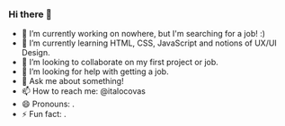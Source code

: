 ### Hi there 👋


- 🔭 I’m currently working on nowhere, but I'm searching for a job! :)
- 🌱 I’m currently learning HTML, CSS, JavaScript and notions of UX/UI Design.
- 👯 I’m looking to collaborate on my first project or job.
- 🤔 I’m looking for help with getting a job.
- 💬 Ask me about something!
- 📫 How to reach me: @italocovas
- 😄 Pronouns: .
- ⚡ Fun fact: .


